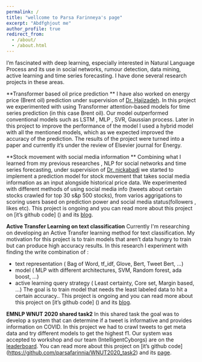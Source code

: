 ```yaml
---
permalink: /
title: "wellcome to Parsa Farinneya's page"
excerpt: "Abdfghjout me" 
author_profile: true
redirect_from: 
  - /about/
  - /about.html
---
```

I’m fascinated with deep learning, especially interested in Natural Language Process and its use in social networks, rumour detection, data mining, active learning and time series forecasting. I have done several research projects in these areas.


**Transformer based oil price prediction **
I have also worked on energy price (Brent oil) prediction under supervision of [Dr. Hajizadeh](http://scholar.google.com/citations?user=F82IGnUAAAAJ&hl=en). In this project we experimented with using Transformer attention-based models for time series prediction (in this case Brent oil). Our model outperformed conventional models such as LSTM , MLP , SVR, Gaussian process. Later in this project to improve the performance of the model I used a hybrid model with all the mentioned models, which as we expected improved the accuracy of the prediction. The results of the project were turned into a paper and currently it’s under the review of Elsevier journal for Energy.

**Stock movement with social media information **
Combining what I learned from my previous researches , NLP for social networks and time series forecasting, under supervision of [Dr. nickabadi](http://scholar.google.com/citations?user=pSMNSZwAAAAJ&hl=en) we started to implement a prediction model for stock movement that takes social media information as an input alongside historical price data. We experimented with different methods of using social media info (tweets about certain stocks crawled for top 30 s&p 500 stocks), from varios aggrigations to scoring users based on prediction power and social media status(followers , likes etc). This project is ongoing and you can read more about this project on [it’s github code] () and its [blog]().

**Active Transfer Learning on text classification**
Currently I'm researching on developing an Active Transfer learning method for text classification. My motivation for this project is to train models that aren’t data hungry to train but can produce high accuracy results. In this research I experiment with finding the write combination of :
- text representation ( Bag of Word, tf_idf, Glove, Bert, Tweet Bert, …)
- model ( MLP with different architectures, SVM, Random forest, ada boost, …)
- active learning query strategy ( Least certainty, Core set, Margin based, ...)
The goal is to train model that needs the least labeled data to hit a certain accuracy.. This project is ongoing and you can read more about this project on [it’s github code] () and its [blog]().

**EMNLP WNUT 2020 shared task2**
In this shared task the goal was to develop a system that can determine if a tweet is informative and provides information on COVID. In this project we had to crawl tweets to get meta data and try different models to get the highest f1. Our system was accepted to workshop and our team (IntelligentCyborgs) are on the [leaderboard](https://arxiv.org/pdf/2010.08232.pdf). You can read more about this project on [it’s github code] (https://github.com/parsafarinnia/WNUT2020_task2) and its [page](http://noisy-text.github.io/2020/).



